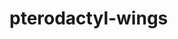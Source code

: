 <!-- generated by markdown-notes-tree -->

# pterodactyl-wings

<!-- optional markdown-notes-tree directory description starts here -->

<!-- optional markdown-notes-tree directory description ends here -->


